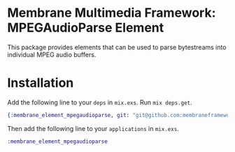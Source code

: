 # Membrane Multimedia Framework: MPEGAudioParse Element

This package provides elements that can be used to parse bytestreams into
individual MPEG audio buffers.

# Installation

Add the following line to your `deps` in `mix.exs`.  Run `mix deps.get`.

```elixir
{:membrane_element_mpegaudioparse, git: "git@github.com:membraneframework/membrane-element-mpegaudioparse.git"}
```

Then add the following line to your `applications` in `mix.exs`.

```elixir
:membrane_element_mpegaudioparse
```
